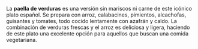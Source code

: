 La **paella de verduras** es una versión sin mariscos ni carne de este icónico plato español. Se prepara con arroz, calabacines, pimientos, alcachofas, guisantes y tomates, todo cocido lentamente con azafrán y caldo. La combinación de verduras frescas y el arroz es deliciosa y ligera, haciendo de este plato una excelente opción para aquellos que buscan una comida vegetariana.
